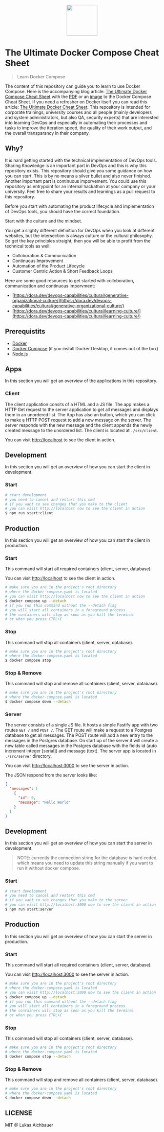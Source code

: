 <p align="center">
  <a href="https://devopscycle.com">
    <img target="_blank" height="100" src="http://devopscycle.com/wp-content/uploads/sites/4/2023/10/DevOps-Cycle-Logo-Long.png" />
  </a>
</p>

# The Ultimate Docker Compose Cheat Sheet

> Learn Docker Compose

The content of this repository can guide you to learn to use Docker Compose. Here is the accompanying blog article: [The Ultimate Docker Compose Cheat Sheet](https://devopscycle.com/blog/the-ultimate-docker-compose-cheat-sheet) with the [PDF](https://devopscycle.com/wp-content/uploads/sites/4/2024/03/the-ultimate-docker-compose-cheat-sheet.pdf) or an [image](https://devopscycle.com/wp-content/uploads/sites/4/2024/03/the-ultimate-docker-compose-cheat-sheet.png) to the Docker Compose Cheat Sheet. If you need a refresher on Docker itself you can read this article: [The Ultimate Docker Cheat Sheet](https://devopscycle.com/blog/the-ultimate-docker-cheat-sheet). This repository is intended for corporate trainings, university courses and all people (mainly developers and system administrators, but also QA, security experts) that are interested into learning DevOps and especially in automating their processes and tasks to improve the iteration speed, the quality of their work output, and the overall transparancy in their company.

## Why?

It is hard getting started with the technical implementation of DevOps tools. Sharing Knowledge is an important part in DevOps and this is why this repository exists. This repository should give you some guidance on how you can start. This is by no means a silver bullet and also never finished. Another important part is continuous imporvement. You could use this repository as entrypoint for an internal hackathon at your company or your university. Feel free to share your results and learnings as a pull request to this repository.

Before you start with automating the product lifecycle and implementation of DevOps tools, you should have the correct foundation.

Start with the culture and the mindset.

You get a slighty different definition for DevOps when you look at different websites, but the intersection is always culture or the cultural philosophy. So get the key principles straight, then you will be able to profit from the technical tools as well:

* Colloboration & Communication
* Continuous Improvement
* Automation of the Product Lifecycle
* Customer Centric Action & Short Feedback Loops

Here are some good resources to get started with colloboration, communication and continuous imporvment:

* [https://dora.dev/devops-capabilities/cultural/generative-organizational-culture/](https://dora.dev/devops-capabilities/cultural/generative-organizational-culture/)
* [https://dora.dev/devops-capabilities/cultural/learning-culture/](https://dora.dev/devops-capabilities/cultural/learning-culture/)

## Prerequistits

* [Docker](https://docs.docker.com/install/)
* [Docker Compose](https://docs.docker.com/compose/install/) (if you install Docker Desktop, it comes out of the box)
* [Node.js](https://nodejs.org/)

## Apps

In this section you will get an overview of the applications in this repository.

### Client

The client application consits of a HTML and a JS file. The app makes a HTTP Get request to the server application to get all messages and displays them in an unordered list. The App has also an button, which you can click to make a HTTP POST request to add a new message on the server. The server responds with the new message and the client appends the newly created message to the unordered list. The client is located at `./src/client`.

You can visit [http://localhost](http://localhost) to see the client in action.

## Development

In this section you will get an overview of how you can start the client in development.

### Start

```sh
# start development
# you need to cancel and restart this cmd
# if you want to see changes that you make to the client
# you can visit http://localhost now to see the client in action
$ npm run start:client
```

## Production

In this section you will get an overview of how you can start the client in production.

### Start

This command will start all required containers (client, server, database).

You can visit [http://localhost](http://localhost) to see the client in action.

```sh
# make sure you are in the project's root directory
# where the docker-compose.yaml is located
# you can visit http://localhost now to see the client in action
$ docker compose up --detach
# if you run this command without the --detach flag
# you will start all containers in a foreground process
# the containers will stop as soon as you kill the terminal
# or when you press CTRL+C
```

### Stop

This command will stop all containers (client, server, database).

```sh
# make sure you are in the project's root directory
# where the docker-compose.yaml is located
$ docker compose stop
```

### Stop & Remove

This command will stop and remove all containers (client, server, database).

```sh
# make sure you are in the project's root directory
# where the docker-compose.yaml is located
$ docker compose down --detach
```

### Server

The server consists of a single JS file. It hosts a simple Fastify app with two routes `GET /` and `POST /`.
The GET route will make a request to a Postgres database to get all messages. The POST route will add a new entry to the messages in the Postgres database. On start up of the server it will create a new table called messages in the Postgres database with the fields id (auto increment integer [serial]) and message (text). The server app is located in `./src/server` directory.

You can visit [http://localhost:3000](http://localhost:3000) to see the server in action.

The JSON respond from the server looks like:

```json
{
  "messages": [
    {
      "id": 0,
      "message": "Hello World"
    }
  ]
}
```

## Development

In this section you will get an overview of how you can start the server in development.

> NOTE: currently the connection string for the database is hard coded, which means you need to update this string manually if you want to run it without docker compose.

### Start

```sh
# start development
# you need to cancel and restart this cmd
# if you want to see changes that you make to the server
# you can visit http://localhost:3000 now to see the client in action
$ npm run start:server
```

## Production

In this section you will get an overview of how you can start the server in production.

### Start

This command will start all required containers (client, server, database).

You can visit [http://localhost:3000](http://localhost:3000) to see the server in action.

```sh
# make sure you are in the project's root directory
# where the docker-compose.yaml is located
# you can visit http://localhost:3000 now to see the client in action
$ docker compose up --detach
# if you run this command without the --detach flag
# you will start all containers in a foreground process
# the containers will stop as soon as you kill the terminal
# or when you press CTRL+C
```

### Stop

This command will stop all containers (client, server, database).

```sh
# make sure you are in the project's root directory
# where the docker-compose.yaml is located
$ docker compose stop --detach
```

### Stop & Remove

This command will stop and remove all containers (client, server, database).

```sh
# make sure you are in the project's root directory
# where the docker-compose.yaml is located
$ docker compose down --detach
```

## LICENSE

MIT @ Lukas Aichbauer
